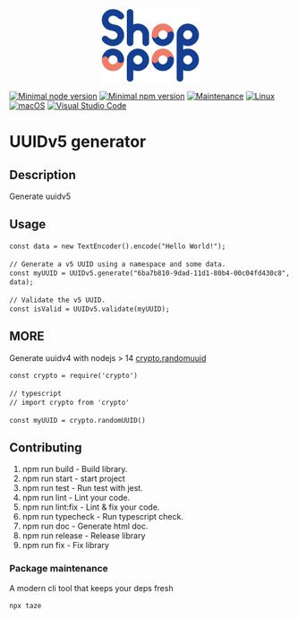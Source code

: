 <p align="center">
    <img src="./shopopop.png"
        height="130">
</p>

[![Minimal node version](https://img.shields.io/static/v1?label=node&message=%3E=14.16&logo=node.js&color)](https://nodejs.org/about/releases/)
[![Minimal npm version](https://img.shields.io/static/v1?label=npm&message=%3E=6.14.12&logo=npm&color)](https://github.com/npm/cli/releases)
[![Maintenance](https://img.shields.io/badge/Maintained%3F-yes-green.svg)](https://GitHub.com/stephen-shopopop/node-ts/graphs/commit-activity)
[![Linux](https://svgshare.com/i/Zhy.svg)](https://svgshare.com/i/Zhy.svg)
[![macOS](https://svgshare.com/i/ZjP.svg)](https://svgshare.com/i/ZjP.svg)
[![Visual Studio Code](https://img.shields.io/badge/--007ACC?logo=visual%20studio%20code&logoColor=ffffff)](https://code.visualstudio.com/)

# UUIDv5 generator

## Description

Generate uuidv5

## Usage

```
const data = new TextEncoder().encode("Hello World!");

// Generate a v5 UUID using a namespace and some data.
const myUUID = UUIDv5.generate("6ba7b810-9dad-11d1-80b4-00c04fd430c8", data);

// Validate the v5 UUID.
const isValid = UUIDv5.validate(myUUID);
```

## MORE

Generate uuidv4 with nodejs > 14 [crypto.randomuuid](https://nodejs.org/docs/latest-v14.x/api/crypto.html#crypto_crypto_randomuuid_options)

```
const crypto = require('crypto')

// typescript
// import crypto from 'crypto'

const myUUID = crypto.randomUUID()
```

## Contributing

1. npm run build -  Build library.
2. npm run start - start project
3. npm run test - Run test with jest.
4. npm run lint - Lint your code.
5. npm run lint:fix - Lint & fix your code.
6. npm run typecheck - Run typescript check.
7. npm run doc - Generate html doc.
8. npm run release - Release library
9. npm run fix - Fix library

### Package maintenance

A modern cli tool that keeps your deps fresh

```bash
npx taze
```


